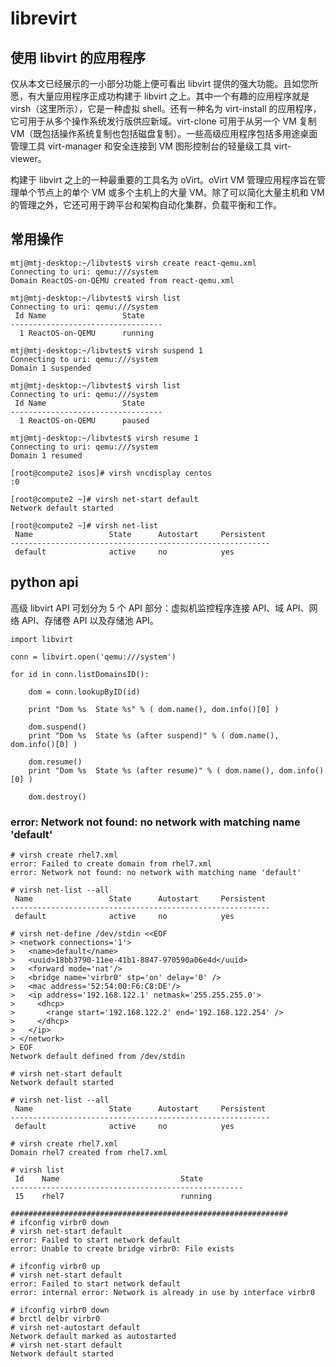 # librevirt


## 使用 libvirt 的应用程序

仅从本文已经展示的一小部分功能上便可看出 libvirt 提供的强大功能。且如您所愿，有大量应用程序正成功构建于 libvirt 之上。其中一个有趣的应用程序就是 virsh（这里所示），它是一种虚拟 shell。还有一种名为 virt-install 的应用程序，它可用于从多个操作系统发行版供应新域。virt-clone 可用于从另一个 VM 复制 VM（既包括操作系统复制也包括磁盘复制）。一些高级应用程序包括多用途桌面管理工具 virt-manager 和安全连接到 VM 图形控制台的轻量级工具 virt-viewer。

构建于 libvirt 之上的一种最重要的工具名为 oVirt。oVirt VM 管理应用程序旨在管理单个节点上的单个 VM 或多个主机上的大量 VM。除了可以简化大量主机和 VM 的管理之外，它还可用于跨平台和架构自动化集群，负载平衡和工作。


## 常用操作

```
mtj@mtj-desktop:~/libvtest$ virsh create react-qemu.xml
Connecting to uri: qemu:///system
Domain ReactOS-on-QEMU created from react-qemu.xml

mtj@mtj-desktop:~/libvtest$ virsh list
Connecting to uri: qemu:///system
 Id Name                 State
----------------------------------
  1 ReactOS-on-QEMU      running

mtj@mtj-desktop:~/libvtest$ virsh suspend 1
Connecting to uri: qemu:///system
Domain 1 suspended

mtj@mtj-desktop:~/libvtest$ virsh list
Connecting to uri: qemu:///system
 Id Name                 State
----------------------------------
  1 ReactOS-on-QEMU      paused

mtj@mtj-desktop:~/libvtest$ virsh resume 1
Connecting to uri: qemu:///system
Domain 1 resumed

[root@compute2 isos]# virsh vncdisplay centos
:0

[root@compute2 ~]# virsh net-start default
Network default started

[root@compute2 ~]# virsh net-list
 Name                 State      Autostart     Persistent
----------------------------------------------------------
 default              active     no            yes

```


## python api

高级 libvirt API 可划分为 5 个 API 部分：虚拟机监控程序连接 API、域 API、网络 API、存储卷 API 以及存储池 API。

```
import libvirt

conn = libvirt.open('qemu:///system')

for id in conn.listDomainsID():

    dom = conn.lookupByID(id)

    print "Dom %s  State %s" % ( dom.name(), dom.info()[0] )

    dom.suspend()
    print "Dom %s  State %s (after suspend)" % ( dom.name(), dom.info()[0] )

    dom.resume()
    print "Dom %s  State %s (after resume)" % ( dom.name(), dom.info()[0] )

    dom.destroy()
```



### error: Network not found: no network with matching name 'default'

```shell
# virsh create rhel7.xml 
error: Failed to create domain from rhel7.xml
error: Network not found: no network with matching name 'default'

# virsh net-list --all
 Name                 State      Autostart     Persistent
----------------------------------------------------------
 default              active     no            yes

# virsh net-define /dev/stdin <<EOF
> <network connections='1'>
>   <name>default</name>
>   <uuid>18bb3790-11ee-41b1-8847-970590a06e4d</uuid>
>   <forward mode='nat'/>
>   <bridge name='virbr0' stp='on' delay='0' />
>   <mac address='52:54:00:F6:C8:DE'/>
>   <ip address='192.168.122.1' netmask='255.255.255.0'>
>     <dhcp>
>       <range start='192.168.122.2' end='192.168.122.254' />
>     </dhcp>
>   </ip>
> </network>
> EOF
Network default defined from /dev/stdin

# virsh net-start default
Network default started

# virsh net-list --all
 Name                 State      Autostart     Persistent
----------------------------------------------------------
 default              active     no            yes

# virsh create rhel7.xml 
Domain rhel7 created from rhel7.xml

# virsh list
 Id    Name                           State
----------------------------------------------------
 15    rhel7                          running

##############################################################
# ifconfig virbr0 down
# virsh net-start default
error: Failed to start network default
error: Unable to create bridge virbr0: File exists

# ifconfig virbr0 up
# virsh net-start default
error: Failed to start network default
error: internal error: Network is already in use by interface virbr0

# ifconfig virbr0 down
# brctl delbr virbr0
# virsh net-autostart default
Network default marked as autostarted
# virsh net-start default
Network default started

```

